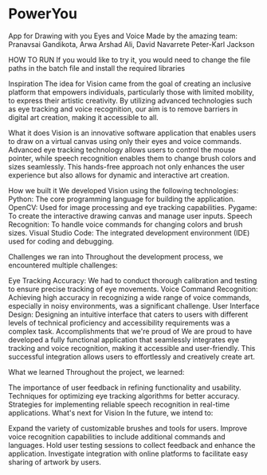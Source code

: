 # PowerYou
App for Drawing with you Eyes and Voice
Made by the amazing team: Pranavsai Gandikota, Arwa Arshad Ali, David Navarrete Peter-Karl Jackson

HOW TO RUN
If you would like to try it, you would need to change the file paths in the batch file and install the required libraries

Inspiration
The idea for Vision came from the goal of creating an inclusive platform that empowers individuals, particularly those with limited mobility, to express their artistic creativity. By utilizing advanced technologies such as eye tracking and voice recognition, our aim is to remove barriers in digital art creation, making it accessible to all.

What it does
Vision is an innovative software application that enables users to draw on a virtual canvas using only their eyes and voice commands. Advanced eye tracking technology allows users to control the mouse pointer, while speech recognition enables them to change brush colors and sizes seamlessly. This hands-free approach not only enhances the user experience but also allows for dynamic and interactive art creation.

How we built it
We developed Vision using the following technologies: Python: The core programming language for building the application. OpenCV: Used for image processing and eye tracking capabilities. Pygame: To create the interactive drawing canvas and manage user inputs. Speech Recognition: To handle voice commands for changing colors and brush sizes. Visual Studio Code: The integrated development environment (IDE) used for coding and debugging.

Challenges we ran into
Throughout the development process, we encountered multiple challenges:

Eye Tracking Accuracy: We had to conduct thorough calibration and testing to ensure precise tracking of eye movements.
Voice Command Recognition: Achieving high accuracy in recognizing a wide range of voice commands, especially in noisy environments, was a significant challenge.
User Interface Design: Designing an intuitive interface that caters to users with different levels of technical proficiency and accessibility requirements was a complex task.
Accomplishments that we're proud of
We are proud to have developed a fully functional application that seamlessly integrates eye tracking and voice recognition, making it accessible and user-friendly. This successful integration allows users to effortlessly and creatively create art.

What we learned
Throughout the project, we learned:

The importance of user feedback in refining functionality and usability.
Techniques for optimizing eye tracking algorithms for better accuracy.
Strategies for implementing reliable speech recognition in real-time applications.
What's next for Vision
In the future, we intend to:

Expand the variety of customizable brushes and tools for users.
Improve voice recognition capabilities to include additional commands and languages.
Hold user testing sessions to collect feedback and enhance the application.
Investigate integration with online platforms to facilitate easy sharing of artwork by users.
